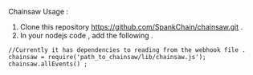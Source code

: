 
Chainsaw Usage :

1) Clone this repository https://github.com/SpankChain/chainsaw.git .
2) In your nodejs code , add the following .
``` nodejs
//Currently it has dependencies to reading from the webhook file .
chainsaw = require('path_to_chainsaw/lib/chainsaw.js');
chainsaw.allEvents() ;
```
